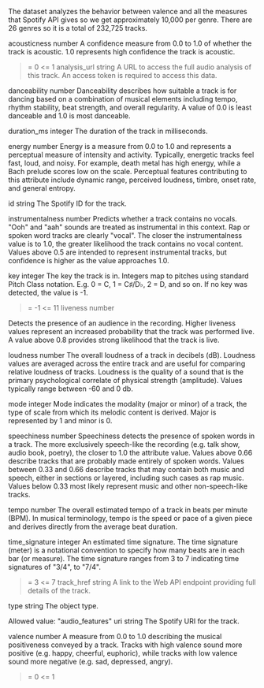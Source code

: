 The dataset analyzes the behavior between valence and all the measures that Spotify API gives so we get approximately 10,000 per genre. There are 26 genres so it is a total of 232,725 tracks.

acousticness
number
<float>
A confidence measure from 0.0 to 1.0 of whether the track is acoustic. 1.0 represents high confidence the track is acoustic.

>= 0
<= 1
analysis_url
string
A URL to access the full audio analysis of this track. An access token is required to access this data.

danceability
number
<float>
Danceability describes how suitable a track is for dancing based on a combination of musical elements including tempo, rhythm stability, beat strength, and overall regularity. A value of 0.0 is least danceable and 1.0 is most danceable.

duration_ms
integer
The duration of the track in milliseconds.

energy
number
<float>
Energy is a measure from 0.0 to 1.0 and represents a perceptual measure of intensity and activity. Typically, energetic tracks feel fast, loud, and noisy. For example, death metal has high energy, while a Bach prelude scores low on the scale. Perceptual features contributing to this attribute include dynamic range, perceived loudness, timbre, onset rate, and general entropy.

id
string
The Spotify ID for the track.

instrumentalness
number
<float>
Predicts whether a track contains no vocals. "Ooh" and "aah" sounds are treated as instrumental in this context. Rap or spoken word tracks are clearly "vocal". The closer the instrumentalness value is to 1.0, the greater likelihood the track contains no vocal content. Values above 0.5 are intended to represent instrumental tracks, but confidence is higher as the value approaches 1.0.

key
integer
The key the track is in. Integers map to pitches using standard Pitch Class notation. E.g. 0 = C, 1 = C♯/D♭, 2 = D, and so on. If no key was detected, the value is -1.

>= -1
<= 11
liveness
number
<float>
Detects the presence of an audience in the recording. Higher liveness values represent an increased probability that the track was performed live. A value above 0.8 provides strong likelihood that the track is live.

loudness
number
<float>
The overall loudness of a track in decibels (dB). Loudness values are averaged across the entire track and are useful for comparing relative loudness of tracks. Loudness is the quality of a sound that is the primary psychological correlate of physical strength (amplitude). Values typically range between -60 and 0 db.

mode
integer
Mode indicates the modality (major or minor) of a track, the type of scale from which its melodic content is derived. Major is represented by 1 and minor is 0.

speechiness
number
<float>
Speechiness detects the presence of spoken words in a track. The more exclusively speech-like the recording (e.g. talk show, audio book, poetry), the closer to 1.0 the attribute value. Values above 0.66 describe tracks that are probably made entirely of spoken words. Values between 0.33 and 0.66 describe tracks that may contain both music and speech, either in sections or layered, including such cases as rap music. Values below 0.33 most likely represent music and other non-speech-like tracks.

tempo
number
<float>
The overall estimated tempo of a track in beats per minute (BPM). In musical terminology, tempo is the speed or pace of a given piece and derives directly from the average beat duration.

time_signature
integer
An estimated time signature. The time signature (meter) is a notational convention to specify how many beats are in each bar (or measure). The time signature ranges from 3 to 7 indicating time signatures of "3/4", to "7/4".

>= 3
<= 7
track_href
string
A link to the Web API endpoint providing full details of the track.

type
string
The object type.

Allowed value:
"audio_features"
uri
string
The Spotify URI for the track.

valence
number
<float>
A measure from 0.0 to 1.0 describing the musical positiveness conveyed by a track. Tracks with high valence sound more positive (e.g. happy, cheerful, euphoric), while tracks with low valence sound more negative (e.g. sad, depressed, angry).

>= 0
<= 1
